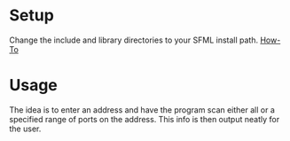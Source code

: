 # Setup

Change the include and library directories to your SFML install path.
<a href="https://www.sfml-dev.org/tutorials/2.5/start-vc.php">How-To</a>

# Usage

The idea is to enter an address and have the program scan either all or a specified range of ports on the address. This info is then output neatly for the user.